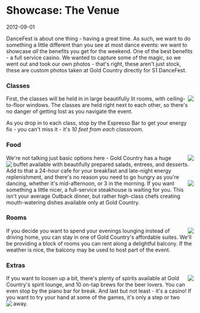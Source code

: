 # Showcase: The Venue
2012-09-01

DanceFest is about one thing - having a great time.  As such, we want to do something a little different than you see at most dance events: we want to showcase *all* the benefits you get for the weekend.  One of the best benefits - a full service casino.  We wanted to capture some of the magic, so we went out and took our own photos - that's right, these aren't just stock, these are custom photos taken at Gold Country directly for S1 DanceFest.

### Classes
<img src="/images/articles/espressobar.jpg" align="right" />
First, the classes will be held in in large beautifully lit rooms, with ceiling-to-floor windows.  The classes are held right next to each other, so there's no danger of getting lost as you navigate the event.

As you drop in to each class, stop by the Espresso Bar to get your energy fix - you can't miss it - it's *10 feet from each classroom*.

### Food
<img src="/images/articles/buffetdesserts.jpg" align="right" />
We're not talking just basic options here - Gold Country has a huge buffet available with beautifully prepared salads, entrees, and desserts.  
<img src="/images/articles/sammich.jpg" align="left" />
Add to that a 24-hour cafe for your breakfast and late-night energy replenishment, and there's no reason you need to go hungry as you're dancing, whether it's mid-afternoon, or 3 in the morning.

<img src="/images/articles/baconsteak.jpg" align="right" />
If you want something a little nicer, a full-service steakhouse is waiting for you.  This isn't your average Outback dinner, but rather high-class chefs creating mouth-watering dishes available only at Gold Country.

### Rooms
<img src="/images/articles/bedroom.jpg" align="right" />
If you decide you want to spend your evenings lounging instead of driving home, you can stay in one of Gold Country's affordable suites.  We'll be providing a block of rooms you can rent along a delightful balcony.  If the weather is nice, the balcony may be used to host part of the event.

### Extras
<img src="/images/articles/spirits.jpg" align="right" />
If you want to loosen up a bit, there's plenty of spirits available at Gold Country's spirit lounge, and 10 on-tap brews for the beer lovers.  You can even stop by the piano bar for break.  And last but not least - it's a casino!  If you want to try your hand at some of the games, it's only a step or two away.
<img src="/images/articles/beertap.jpg" align="left" />
